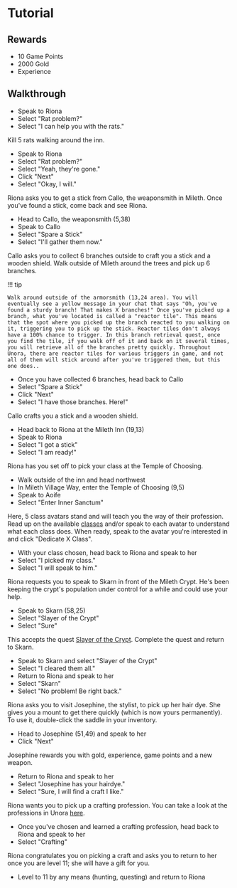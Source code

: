 # Tutorial

## Rewards

- 10 Game Points
- 2000 Gold
- Experience

## Walkthrough

- Speak to Riona
- Select "Rat problem?"
- Select "I can help you with the rats."

Kill 5 rats walking around the inn.

- Speak to Riona
- Select "Rat problem?"
- Select "Yeah, they're gone."
- Click "Next"
- Select "Okay, I will."

Riona asks you to get a stick from Callo, the weaponsmith in Mileth. Once you've found a stick, come back and see Riona.

- Head to Callo, the weaponsmith (5,38)
- Speak to Callo
- Select "Spare a Stick"
- Select "I'll gather them now."

Callo asks you to collect 6 branches outside to craft you a stick and a wooden shield. Walk outside of Mileth around the trees and pick up 6 branches.

!!! tip

    Walk around outside of the armorsmith (13,24 area). You will eventually see a yellow message in your chat that says "Oh, you've found a sturdy branch! That makes X branches!" Once you've picked up a branch, what you've located is called a "reactor tile". This means that the spot where you picked up the branch reacted to you walking on it, triggering you to pick up the stick. Reactor tiles don't always have a 100% chance to trigger. In this branch retrieval quest, once you find the tile, if you walk off of it and back on it several times, you will retrieve all of the branches pretty quickly. Throughout Unora, there are reactor tiles for various triggers in game, and not all of them will stick around after you've triggered them, but this one does..

- Once you have collected 6 branches, head back to Callo
- Select "Spare a Stick"
- Click "Next"
- Select "I have those branches. Here!"

Callo crafts you a stick and a wooden shield.

- Head back to Riona at the Mileth Inn (19,13)
- Speak to Riona
- Select "I got a stick"
- Select "I am ready!"

Riona has you set off to pick your class at the Temple of Choosing.

- Walk outside of the inn and head northwest
- In Mileth Village Way, enter the Temple of Choosing (9,5)
- Speak to Aoife
- Select "Enter Inner Sanctum"

Here, 5 class avatars stand and will teach you the way of their profession. Read up on the available [classes](../../../classes/peasant.md) and/or speak to each avatar to understand what each class does. When ready, speak to the avatar you're interested in and click "Dedicate X Class".

- With your class chosen, head back to Riona and speak to her
- Select "I picked my class."
- Select "I will speak to him."

Riona requests you to speak to Skarn in front of the Mileth Crypt. He's been keeping the crypt's population under control for a while and could use your help.

- Speak to Skarn (58,25)
- Select "Slayer of the Crypt"
- Select "Sure"

This accepts the quest [Slayer of the Crypt](../side/slayer_of_the_crypt.md). Complete the quest and return to Skarn.

- Speak to Skarn and select "Slayer of the Crypt"
- Select "I cleared them all."
- Return to Riona and speak to her
- Select "Skarn"
- Select "No problem! Be right back."

Riona asks you to visit Josephine, the stylist, to pick up her hair dye. She gives you a mount to get there quickly (which is now yours permanently). To use it, double-click the saddle in your inventory.

- Head to Josephine (51,49) and speak to her
- Click "Next"

Josephine rewards you with gold, experience, game points and a new weapon.

- Return to Riona and speak to her
- Select "Josephine has your hairdye."
- Select "Sure, I will find a craft I like."

Riona wants you to pick up a crafting profession. You can take a look at the professions in Unora [here](../../../professions/overview.md).

- Once you've chosen and learned a crafting profession, head back to Riona and speak to her
- Select "Crafting"

Riona congratulates you on picking a craft and asks you to return to her once you are level 11; she will have a gift for you.

- Level to 11 by any means (hunting, questing) and return to Riona
